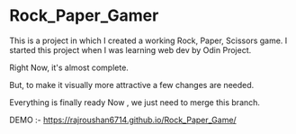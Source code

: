 # Rock_Paper_Gamer

This is a project in which I created a working Rock, Paper, Scissors game.
I started this project when I was learning web dev by Odin Project.


Right Now, it's almost complete. 

But, to make it visually more attractive a few changes are needed.

Everything is finally ready
 Now , we just need to merge this branch.

 DEMO :- https://rajroushan6714.github.io/Rock_Paper_Game/